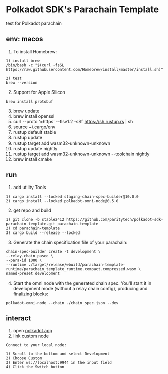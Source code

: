 # Polkadot SDK's Parachain Template

test for Polkadot parachain

## env: macos

1. To install Homebrew:

```
1) install brew
/bin/bash -c "$(curl -fsSL https://raw.githubusercontent.com/Homebrew/install/master/install.sh)"

2) test
brew --version

```

2. Support for Apple Silicon

```
brew install protobuf
```

3. brew update
4. brew install openssl
5. curl --proto '=https' --tlsv1.2 -sSf https://sh.rustup.rs | sh
6. source ~/.cargo/env
7. rustup default stable
8. rustup update
9. rustup target add wasm32-unknown-unknown
10. rustup update nightly
11. rustup target add wasm32-unknown-unknown --toolchain nightly
12. brew install cmake

## run

1. add utility Tools

```
1) cargo install --locked staging-chain-spec-builder@10.0.0
2) cargo install --locked polkadot-omni-node@0.5.0
```

2. get repo and build

```
1) git clone -b stable2412 https://github.com/paritytech/polkadot-sdk-parachain-template.git parachain-template
2) cd parachain-template
3) cargo build --release --locked
```

3. Generate the chain specification file of your parachain:

```
chain-spec-builder create -t development \
--relay-chain paseo \
--para-id 1000 \
--runtime ./target/release/wbuild/parachain-template-runtime/parachain_template_runtime.compact.compressed.wasm \
named-preset development
```

4. Start the omni node with the generated chain spec. You'll start it in development mode (without a relay chain config), producing and finalizing blocks:

```
polkadot-omni-node --chain ./chain_spec.json --dev
```

## interact

1. open [polkadot app](https://polkadot.js.org/apps/#/explorer)
2. link custom node

```
Connect to your local node:

1) Scroll to the bottom and select Development
2) Choose Custom
3) Enter ws://localhost:9944 in the input field
4) Click the Switch button
```
